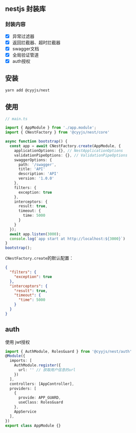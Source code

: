 ## nestjs 封装库

### 封装内容

- [x] 异常过滤器
- [x] 返回拦截器、超时拦截器
- [x] swagger文档
- [x] 全局验证管道
- [x] auth授权

## 安装

```bash
yarn add @cyyjs/nest
```

## 使用

```ts
// main.ts

import { AppModule } from './app.module';
import { CNestFactory } from '@cyyjs/nest/core'

async function bootstrap() {
  const app = await CNestFactory.create(AppModule, {
    applicationOptions: {}, // NestApplicationOptions
    validationPipeOptions: {}, // ValidationPipeOptions
    swaggerOptions: {
      path: '/swagger',
      title: 'API'
      description: 'API'
      version: '1.0.0'
    },
    filters: {
      exception: true
    },
    interceptors: {
      result: true,
      timeout: {
        time: 5000
      }
    }
  });
  await app.listen(3000);
  console.log(`app start at http://localhost:${3000}`)
}
bootstrap();
```

`CNestFactory.create`的默认配置：

```json
{
  "filters": {
    "exception": true
  },
  "interceptors": {
    "result": true,
    "timeout": {
      "time": 5000
    }
  }
}
```

## auth

使用 jwt授权

```ts
import { AuthModule, RolesGuard } from '@cyyjs/nest/auth'
@Module({
  imports: [
    AuthModule.register({
      url: '' // 获取用户信息的url
    })
  ],
  controllers: [AppController],
  providers: [
    {
      provide: APP_GUARD,
      useClass: RolesGuard
    },
    AppService
  ],
})
export class AppModule {}
```

